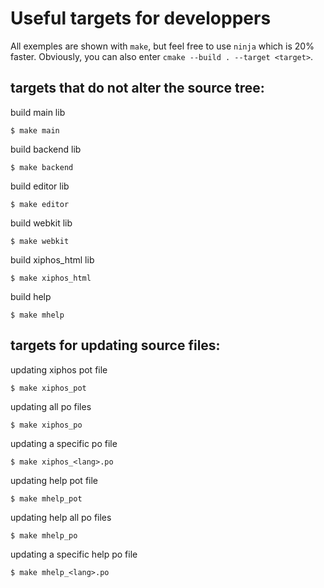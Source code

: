 Useful targets for developpers
==============================
All exemples are shown with `make`, but feel free to use `ninja` which is 20% faster. Obviously, you can also enter `cmake --build . --target <target>`.

targets that do not alter the source tree:
------------------------------------------
build main lib

    $ make main

build backend lib

    $ make backend

build editor lib

    $ make editor

build webkit lib

    $ make webkit

build xiphos_html lib

    $ make xiphos_html

build help

    $ make mhelp


targets for updating source files:
----------------------------------
updating xiphos pot file

    $ make xiphos_pot

updating all po files

    $ make xiphos_po

updating a specific po file

    $ make xiphos_<lang>.po

updating help pot file

    $ make mhelp_pot

updating help all po files

    $ make mhelp_po

updating a specific help po file

    $ make mhelp_<lang>.po
